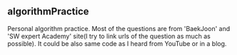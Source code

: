 ## algorithmPractice
Personal algorithm practice.
Most of the questions are from 'BaekJoon' and 'SW expert Academy' site(I try to link urls of the question as much as possible). 
It could be also same code as I heard from YouTube or in a blog.

